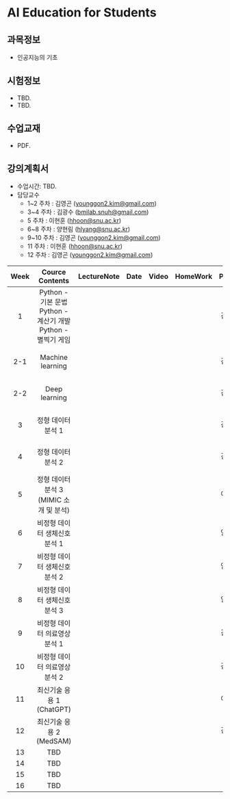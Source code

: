 # AI Education for Students

## 과목정보
- 인공지능의 기초
  
## 시험정보
- TBD.
- TBD.

## 수업교재
- PDF.

## 강의계획서
- 수업시간: TBD. 
- 담당교수
  - 1~2 주차 : 김영곤 (younggon2.kim@gmail.com)
  - 3~4 주차 : 김광수 (bmilab.snuh@gmail.com)
  - 5 주차 : 이현훈 (hhoon@snu.ac.kr)
  - 6~8 주차 : 양현림 (hlyang@snu.ac.kr)
  - 9~10 주차 : 김영곤 (younggon2.kim@gmail.com)
  - 11 주차 : 이현훈 (hhoon@snu.ac.kr)
  - 12 주차 : 김영곤 (younggon2.kim@gmail.com)

| Week | Cource Contents | LectureNote | Date | Video | HomeWork | Prof. |
|:---:|:---:|:---:|:---:|:---:|:---:|:---:|
| 1 | Python - 기본 문법 <br> Python - 계산기 개발 <br> Python - 별찍기 게임|  | |  | | Pf. 김영곤 |
| 2-1 | Machine learning |  | |  | | Pf. 김영곤 |
| 2-2 | Deep learning |  | |  | | Pf. 김영곤 |
| 3 | 정형 데이터 분석 1 |  | |  |  | Pf. 김광수 |
| 4 | 정형 데이터 분석 2 |  | |  |  | Pf. 김광수 |
| 5 | 정형 데이터 분석 3 (MIMIC 소개 및 분석) |  | |  |  | Pf. 이현훈 |
| 6 | 비정형 데이터 생체신호 분석 1 |  | |  |  | Pf. 양현림 |
| 7 | 비정형 데이터 생체신호 분석 2 |  | |  |  | Pf. 양현림 |
| 8 | 비정형 데이터 생체신호 분석 3 |  | |  |  | Pf. 양현림 |
| 9 | 비정형 데이터 의료영상 분석 1 |  | |  |  | Pf. 김영곤 |
| 10 | 비정형 데이터 의료영상 분석 2 |  | |  |  | Pf. 김영곤 |
| 11 | 최신기술 응용 1 (ChatGPT) |  | |  |  | Pf. 이현훈 |
| 12 | 최신기술 응용 2 (MedSAM) |  | |  |  | Pf. 김영곤 |
| 13 | TBD |  | |  |  |  |
| 14 | TBD |  | |  |  |  |
| 15 | TBD |  | |  |  |  |
| 16 | TBD |  | |  |  |  |


